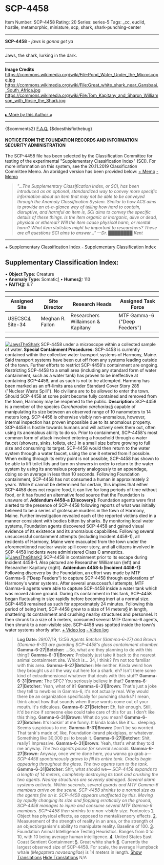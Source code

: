 # SCP-4458
Item Number: SCP-4458
Rating: 20
Series: series-5
Tags: _cc, euclid, hostile, metamorphic, miniature, scp, shark, shark-punching-center

---

**SCP-4458** \- _jaws is gonna get ya_
* * *
Jaws, the shark, lurking in the dark.
* * *
**Image Credits**
<https://commons.wikimedia.org/wiki/File:Pond_Water_Under_the_Microscope.jpg>  
<https://commons.wikimedia.org/wiki/File:Great_white_shark_near_Gansbaai,_South_Africa.jpg>  
<https://commons.wikimedia.org/wiki/File:Tom_Kapitany_and_Sharon_Williamson_with_Rosie_the_Shark.jpg>
* * *
[▸ More by this Author ◂](http://scp-sandbox-3.wikidot.com/omegafallon)
* * *
{$comments2}
[F.A.Q.](https://scp-wiki.wikidot.com/component:info-ayers)
{$doesthisfixthebug}
#### NOTICE FROM THE FOUNDATION RECORDS AND INFORMATION SECURITY ADMINISTRATION
The SCP-4458 file has been selected by the Classification Committee for testing of the experimental "Supplementary Classification Index" (SCI). For more information on this system, see the 20.11.2019 Classification Committee Memo. An abridged version has been provided below:
[\+ Memo](javascript:;)
[\- Memo](javascript:;)
> _"…The Supplementary Classification Index, or SCI, has been introduced as an optional, standardized way to convey more specific information about an item that may not be able to be conveyed through the Anomaly Classification System. Similar to how ACS aims to provide an at-a-glance way of telling how hard to contain, disruptive, and harmful an item is, SCI aims to convey the specific details of these things. Is the item organic or inorganic, alive or dead, physical or ethereal? Will the item cause physical harm, or mental harm? What item statistics might be important to researchers? These are all questions SCI aims to answer…"_
> _—Dr. ████████ Kent_
* * *
[\+ Supplementary Classification Index](javascript:;)
[\- Supplementary Classification Index](javascript:;)
## **Supplementary Classification Index:**
• **Object Type:** Creature  
• **Anomaly Type:** Somatic[1](javascript:;)
• **Humes[2](javascript:;):** 110  
• **FAITH[3](javascript:;):** 6.7
* * *
**Assigned Site** | **Site Director** | **Research Heads** | **Assigned Task Force**  
---|---|---|---  
USECSC[4](javascript:;) Site-34 | Meghan R. Fallon | Researchers Willaimson & Kapitany | MTF Gamma-6 ("Deep Feeders")  
* * *
[![JawsTheShark](https://scp-wiki.wdfiles.com/local--resized-images/scp-4458/JawsTheShark/medium.jpg)](https://scp-wiki.wdfiles.com/local--files/scp-4458/JawsTheShark)
SCP-4458 under a microscope within a collected sample of water.
**Special Containment Procedures:** SCP-4458 is currently contained within the collective water transport systems of Harmony, Maine. Said transport systems have been cut off from any systems leading outside of the town. Further efforts to restrict SCP-4458's containment are ongoing. Restricting SCP-4458 to a small area (including any standard form of water containment, such as a water tank) has proven to be ineffective at containing SCP-4458, and as such is not to be attempted.
Harmony has been marked as an off-limits area under Standard Cover Story 285 ("Nuclear Waste Spill"). No civilians are to be allowed to enter the town. Should SCP-4458 at some point become fully contained and removed from the town, Harmony may be reopened to the public.
**Description:** SCP-4458 is a member of the species _Carcharodon carcharias_[5](javascript:;) capable of manipulating its size between an observed range of 10 nanometers to 14 meters long. SCP-4458 is otherwise visibly non-anomalous, however, internal inspection has proven impossible due to its anomalous property.
SCP-4458 is hostile towards humans and will actively seek them out, often using its anomalous ability to do so. Prior to containment, SCP-4458's most common form of attack involved entering a household through a water faucet (showers, sinks, toilets, etc.) in a small size before growing to full size and consuming its target. SCP-4458 would then return to the water system through a water faucet, using the one it entered from if possible. When exiting through its entry point is not possible, SCP-4458 has shown to be able to lift toilet lids and turn on showers in order to return to the water system by using its anomalous property analogously to an appendage, doing so on average in less than 10 seconds.
Following Foundation containment, SCP-4458 has not consumed a human in approximately 2 years. While it cannot be determined for certain, this implies that either SCP-4458 does not require food, it can live for long periods of time without food, or it has found an alternative food source that the Foundation is unaware of.
**Addendum 4458-a [Discovery]:** Foundation agents were first alerted to the presence of SCP-4458 following reports of what was initially believed to be a series of grotesque murders in the town of Harmony, Maine. Further investigation revealed each of the reported victims died in a manner consistent with bodies bitten by sharks. By monitoring local water systems, Foundation agents discovered SCP-4458 and gained visual evidence of its existence and its anomalous capabilities.
Following several unsuccessful containment attempts (including Incident 4458-1), all residents of Harmony, Maine were evacuated from the town under the aforementioned nuclear waste spill cover story, and all citizens involved in SCP-4458 incidents were administered Class C amnestics.
[![JawsTheShark2](https://scp-wiki.wdfiles.com/local--resized-images/scp-4458/JawsTheShark2/medium.jpg)](https://scp-wiki.wdfiles.com/local--files/scp-4458/JawsTheShark2)
SCP-4458 in containment prior to its escape during Incident 4458-1. Also pictured are Researcher Williamson (left) and Researcher Kapitany (right).
**Addendum 4458-b [Incident 4458-1]:** Following discovery by the Foundation, an effort was made by MTF Gamma-6 ("Deep Feeders") to capture SCP-4458 through explorations of Harmony's water systems. After several unsuccessful attempts, MTF Gamma-6 agents were able to capture SCP-4458 inside a water tank which was moved above ground. During its containment in this tank, SCP-4458 began fluctuating in size rapidly before becoming inert at a normal size. SCP-4458 remained as such for approximately 24 minutes.
Following this period of being inert, SCP-4458 grew to a size of 14 meters[6](javascript:;) in length, shattering its containment and crushing nearby structures and personnel. It then shrunk to a size of 5 meters, consumed several MTF Gamma-6 agents, then shrunk to a non-visible size. SCP-4458 was spotted inside the town's water systems shortly after.
[\+ Video log](javascript:;)
[\- Video log](javascript:;)
> **Log Date:** 29/07/19, 13:56
> _Agents Betcher (Gamma-6-27) and Brown (Gamma-6-31) are guarding SCP-4458's glass containment chamber._
> **Gamma-6-27|Betcher:** …So, what are they planning to do with this thing?
> **Gamma-6-31|Brown:** Probably just take it back to the nearest animal containment site. Which is… 34, I think? I'm not too familiar with this area.
> **Gamma-6-27|Betcher:** Me neither. Kinda weird how they brought us all the way out here for a shark, eh? Isn't there some kind of extradimensional whatever that deals with this stuff?
> **Gamma-6-31|Brown:** The SPC? You seriously believe in that?
> **Gamma-6-27|Betcher:** Yeah, what of it?
> **Gamma-6-31|Brown:** That's just a joke they tell to newbies in Gamma-6, it's not actually real. Why would there be an organization specifically for punching sharks? I mean, think about how that sounds when those words come out of your mouth. It's ridiculous.
> **Gamma-6-27|Betcher:** Eh, fair enough. Still, it'd be nice if someone else could take care of this for us. I don't like this thing.
> **Gamma-6-31|Brown:** What do you mean?
> **Gamma-6-27|Betcher:** It's lookin' at me funny. It kinda looks like it's… sleeping. Seems suspicious to me.
> **Gamma-6-31|Brown:** Don't be so worried. That tank's made of, like, Foundation-brand plexiglass, or whatever. Something like 30,000 psi to break it.
> **Gamma-6-27|Betcher:** Shit, really? Impressive.
> **Gamma-6-31|Brown:** Yeah, that's what they told me anyway.
> _The two agents pause for several seconds._
> **Gamma-6-27|Brown:** Anyway, once we're done here, you wanna go grab a—
> _SCP-4458 spontaneously grows to fill its entire tank. Cracks begin appearing throughout the glass. The two agents turn to the tank._
> **Gamma-6-31|Betcher:** Shit, what should we—
> _SCP-4458 expands to a length of 14 meters, completely destroying its tank and crushing the two agents. Nearby structures are severely damaged. Several alarm systems activate._
> _Within seconds, several guards and MTF Gamma-6 members arrive on the scene. SCP-4458 shrinks to a normal size as the agents fire on it. SCP-4458 appears unaffected by this._
> _Moving by rapidly changing its size and flopping erratically on the ground, SCP-4458 manages to injure and consume several MTF Gamma-6 members. SCP-4458 then shrinks to a non-visible size._
Footnotes
[1](javascript:;). Object has physical effects, as opposed to mental/sensory effects.
[2](javascript:;). Measurement of the strength of reality in an area, or the strength of an object/organism's ability to manipulate reality. Baseline of 100.
[3](javascript:;). Foundation Animal Intelligence Testing Heuristics. Ranges from 0 to 10, with 10 being average human intelligence.
[4](javascript:;). United States East Coast Sentient Containment
[5](javascript:;). Great white shark
[6](javascript:;). Currently the largest observed size of SCP-4458. For scale, the average Humpback whale (_Megaptera novaeangliae_) is 14 meters in length.
[Show Translations](javascript:;)
[Hide Translations](javascript:;)
N/A